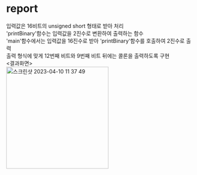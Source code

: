 # report
입력값은 16비트의 unsigned short 형태로 받아 처리<br/>
'printBinary'함수는 입력값을 2진수로 변환하여 출력하는 함수<br/>
'main'함수에서는 입력값을 16진수로 받아 'printBinary'함수를 호출하여 2진수로 출력<br/> 
출력 형식에 맞게 12번째 비트와 9번째 비트 뒤에는 콜론을 출력하도록 구현<br/>
<결과화면><br/>
<img width="273" alt="스크린샷 2023-04-10 11 37 49" src="https://user-images.githubusercontent.com/39547862/230814496-eaabab73-4c4a-4899-b759-861a66f385be.png">

